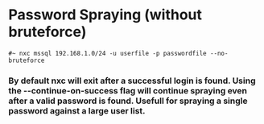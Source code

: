 # Password Spraying (without bruteforce)

    #~ nxc mssql 192.168.1.0/24 -u userfile -p passwordfile --no-bruteforce

### By default nxc will exit after a successful login is found. Using the --continue-on-success flag will continue spraying even after a valid password is found. Usefull for spraying a single password against a large user list.
